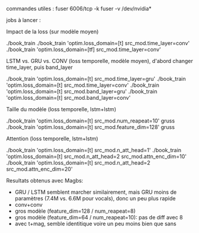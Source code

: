 
commandes utiles :
fuser 6006/tcp -k
fuser -v /dev/nvidia*

jobs à lancer :

Impact de la loss (sur modèle moyen)

./book_train
./book_train 'optim.loss_domain=[t] src_mod.time_layer=conv'
./book_train 'optim.loss_domain=[tf] src_mod.time_layer=conv'

LSTM vs. GRU vs. CONV (loss temporelle, modèle moyen), d'abord changer time_layer, puis band_layer

./book_train 'optim.loss_domain=[t] src_mod.time_layer=gru'
./book_train 'optim.loss_domain=[t] src_mod.time_layer=conv'
./book_train 'optim.loss_domain=[t] src_mod.band_layer=gru'
./book_train 'optim.loss_domain=[t] src_mod.band_layer=conv'

Taille du modèle (loss temporelle, lstm+lstm)

./book_train 'optim.loss_domain=[t] src_mod.num_reapeat=10' gruss
./book_train 'optim.loss_domain=[t] src_mod.feature_dim=128' gruss

Attention (loss temporelle, lstm+lstm)

./book_train 'optim.loss_domain=[t] src_mod.n_att_head=1'
./book_train 'optim.loss_domain=[t] src_mod.n_att_head=2 src_mod.attn_enc_dim=10'
./book_train 'optim.loss_domain=[t] src_mod.n_att_head=2 src_mod.attn_enc_dim=20'



Resultats obtenus avec Magbs:
- GRU / LSTM semblent marcher similairement, mais GRU moins de paramètres (7.4M vs. 6.6M pour vocals), donc un peu plus rapide
- conv+conv
- gros modèle (feature_dim=128 / num_reapeat=8)
- gros modèle (feature_dim=64 / num_reapeat=10): pas de diff avec 8
- avec t+mag, semble identitique voire un peu moins bien que sans
